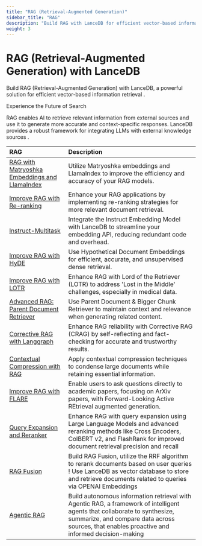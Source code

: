 ```yaml
---
title: "RAG (Retrieval-Augmented Generation)"
sidebar_title: "RAG"
description: "Build RAG with LanceDB for efficient vector-based information retrieval and more accurate responses from AI"
weight: 3
---
```


RAG (Retrieval-Augmented Generation) with LanceDB 
====================================================================

Build RAG (Retrieval-Augmented Generation) with  LanceDB, a powerful solution for efficient vector-based information retrieval . 

Experience the Future of Search 

 RAG enables AI to retrieve relevant information from external sources and use it to generate more accurate and context-specific responses.  LanceDB provides a robust framework for integrating LLMs with external knowledge sources .

| RAG | Description |
|:----|:------------|
| [RAG with Matryoshka Embeddings and LlamaIndex](https://github.com/lancedb/vectordb-recipes/blob/main/tutorials/RAG-with_MatryoshkaEmbed-Llamaindex) | Utilize Matryoshka embeddings and LlamaIndex to improve the efficiency and accuracy of your RAG models. |
| [Improve RAG with Re-ranking](https://github.com/lancedb/vectordb-recipes/blob/main/examples/RAG_Reranking) | Enhance your RAG applications by implementing re-ranking strategies for more relevant document retrieval. |
| [Instruct-Multitask](https://github.com/lancedb/vectordb-recipes/blob/main/examples/instruct-multitask) | Integrate the Instruct Embedding Model with LanceDB to streamline your embedding API, reducing redundant code and overhead. |
| [Improve RAG with HyDE](https://github.com/lancedb/vectordb-recipes/blob/main/examples/Advance-RAG-with-HyDE) | Use Hypothetical Document Embeddings for efficient, accurate, and unsupervised dense retrieval. |
| [Improve RAG with LOTR](https://github.com/lancedb/vectordb-recipes/blob/main/examples/Advance_RAG_LOTR) | Enhance RAG with Lord of the Retriever (LOTR) to address 'Lost in the Middle' challenges, especially in medical data. |
| [Advanced RAG: Parent Document Retriever](https://github.com/lancedb/vectordb-recipes/blob/main/examples/parent_document_retriever) | Use Parent Document & Bigger Chunk Retriever to maintain context and relevance when generating related content. |
| [Corrective RAG with Langgraph](https://github.com/lancedb/vectordb-recipes/blob/main/tutorials/Corrective-RAG-with_Langgraph) | Enhance RAG reliability with Corrective RAG (CRAG) by self-reflecting and fact-checking for accurate and trustworthy results. |
| [Contextual Compression with RAG](https://github.com/lancedb/vectordb-recipes/blob/main/examples/Contextual-Compression-with-RAG) | Apply contextual compression techniques to condense large documents while retaining essential information. |
| [Improve RAG with FLARE](https://github.com/lancedb/vectordb-recipes/blob/main/examples/better-rag-FLAIR) | Enable users to ask questions directly to academic papers, focusing on ArXiv papers, with Forward-Looking Active REtrieval augmented generation. |
| [Query Expansion and Reranker](https://github.com/lancedb/vectordb-recipes/tree/main/examples/archived_examples/QueryExpansion%26Reranker) | Enhance RAG with query expansion using Large Language Models and advanced reranking methods like Cross Encoders, ColBERT v2, and FlashRank for improved document retrieval precision and recall |
| [RAG Fusion](https://github.com/lancedb/vectordb-recipes/tree/main/examples/archived_examples/RAG_Fusion) | Build RAG Fusion, utilize the RRF algorithm to rerank documents based on user queries ! Use LanceDB as vector database to store and retrieve documents related to queries via OPENAI Embeddings |
| [Agentic RAG](https://github.com/lancedb/vectordb-recipes/blob/main/tutorials/Agentic_RAG) | Build autonomous information retrieval with Agentic RAG, a framework of intelligent agents that collaborate to synthesize, summarize, and compare data across sources, that enables proactive and informed decision-making |












